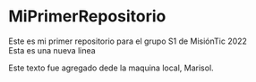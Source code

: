 
# MiPrimerRepositorio
<div alig = "center">
Este es mi primer repositorio para el grupo S1 de MisiónTic 2022 
</div>
Esta es una nueva linea

Este texto fue agregado dede la maquina local, Marisol.
